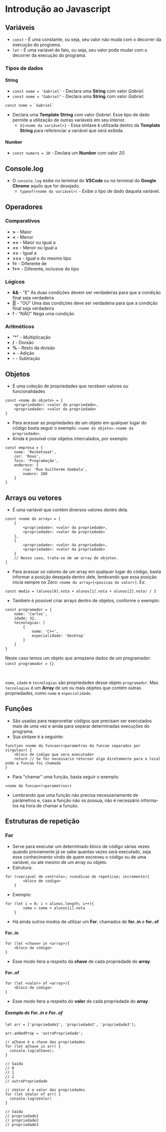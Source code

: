 # Introdução ao Javascript

## Variáveis

* `const` - É uma constante, ou seja, seu valor não muda com o decorrer da execução do programa.
* `let` - É uma variável de fato, ou seja, seu valor pode mudar com o decorrer da execução do programa.

### Tipos de dados

#### String

* `const nome = 'Gabriel'` - Declara uma **String** com valor *Gabriel*.
* `const nome = "Gabriel"` - Declara uma **String** com valor *Gabriel*.
```
const nome = `Gabriel` 
``` 
- Declara uma **Template String** com valor *Gabriel*. Esse tipo de dado permite a utilização de outras variáveis em seu interior.
    * `${<nome da variável>}` - Essa sintaxe é utilizada dentro da **Template String** para referenciar a variável que será exibida.

#### Number

* `const numero = 20` - Declara um **Number** com valor *20*.

## Console.log

* O `console.log` exibe no terminal do **VSCode** ou no terminal do **Google Chrome** aquilo que for desejado.
    * `typeof(<nome da variável>)` - Exibe o tipo de dado daquela variável.


## Operadores 

### Comparativos

* **>** - Maior
* **<**   - Menor
* **>=**  - Maior ou igual a
* **<=**  - Menor ou igual a
* **==**  - Igual a
* **===** - Igual e do mesmo tipo
* **!=**  - Diferente de
* **!==** - Diferente, inclusive do tipo

### Lógicos

* **&&** - "E" As duas condições devem ser verdadeiras para que a condição final seja verdadeira
* **||** - "OU" Uma das condições deve ser verdadeira para que a condição final seja verdadeira
* **!** - "NÃO" Nega uma condição

### Aritméticos

* "*" - Multiplicação
* **/** - Divisão
* **%** - Resto da divisão
* **+** - Adição
* **-** - Subtração

## Objetos

* É uma coleção de propriedades que recebem valores ou funcionalidades
```
const <nome do objeto> = {
    <propriedade>: <valor da propriedade>,
    <propriedade>: <valor da propriedade>
}
```
* Para acessar as propriedades de um objeto em qualquer lugar do código basta seguir o exemplo: `<nome do objeto>.<nome da propriedade>`.
* Ainda é possível criar objetos intercalados, por exemplo:
```
const empresa = {
    nome: 'Rocketseat',
    cor: 'Roxo',
    foco: 'Programação',
    endereco: {
        rua: 'Rua Guilherme Gembala',
        numero: 260
    }
}
```

## Arrays ou vetores

* É uma variável que contém diversos valores dentro dela.

```
const <nome do array> = [
    {
        <propriedade>: <valor da propriedade>,
        <propriedade>: <valor da propriedade>
    },
    {
        <propriedade>: <valor da propriedade>,
        <propriedade>: <valor da propriedade>
    }
    // Nesse caso, trata-se de um array de objetos.
]
```

* Para acessar os valores de um array em qualquer lugar do código, basta informar a posição desejada dentro dele, lembrando que essa posição inicia sempre no Zero: `<nome do array>[<posicao do valor>]`. Ex:
```
const media = (alunos[0].nota + alunos[1].nota + alunos[2].nota) / 3
```

* Também é possível criar arrays dentro de objetos, conforme o exemplo:
```
const programador = {
    nome: 'Carlos',
    idade: 32,
    tecnologias: [
        {
            nome: 'C++',
            especialidade: 'Desktop'
        }
    ]
}
```
Neste caso temos um objeto que armazena dados de um programador: `const programador = {}`. 


&nbsp;

`nome`, `idade` e `tecnologias` são propriedades desse objeto `programador`. Mas `tecnologias` é um **Array** de um ou mais objetos que contém outras propriedades, como `nome` e `especialidade`.

## Funções

* São usadas para reaproveitar códigos que precisam ser executados mais de uma vez e ainda para separar determinadas execuções do programa.
* Sua sintaxe é a seguinte:
```
function <nome da funcao>(<parametros da funcao separados por virgulas>) {
    <bloco de codigo que sera executado>
    return // Se for necessario retornar algo diretamente para o local onde a funcao foi chamada
}
```

* Para "chamar" uma função, basta seguir o exemplo:
```
<nome da funcao>(<parametros>)
```
* Lembrando que uma função não precisa necessariamente de parâmetros e, caso a função não os possua, não é necessário informa-los na hora de chamar a função.

## Estruturas de repetição

### For

* Serve para executar um determinado bloco de código várias vezes quando previamente já se sabe quantas vezes será executado, seja esse conhecimento vindo de quem escreveu o código ou de uma variável, ou até mesmo de um array ou objeto.
* Estrutura:
```
for (<variavel de controle>; <condicao de repeticao; incremento){
        <bloco de codigo>
    }
```
* Exemplo:
```
for (let i = 0; i < alunos.length; i++){
        soma = soma + alunos[i].nota
    }
```
* Há ainda outros modos de utilizar um **For**, chamados de **for..in** e **for..of**

#### For..in

```
for (let <chave> in <array>){
    <bloco de código>
}
```
* Esse modo itera a respeito da **chave** de cada propriedade do **array**.

#### For..of

```
for (let <valor> of <array>){
    <bloco de código>
}
```
* Esse modo itera a respeito do **valor** de cada propriedade do **array**.


##### Exemplo de For..in e For..of
```
let arr = ['propriedade1', 'propriedade2', 'propriedade3'];

arr.addedProp = 'outraPropriedade';

// aChave é a chave das propriedades
for (let aChave in arr) {
  console.log(aChave);
}

// Saída
// 0
// 1
// 2
// outraPropriedade

// oValor é o valor das propriedades
for (let oValor of arr) {
  console.log(oValor)
}

// Saída
// propriedade1
// propriedade2
// propriedade3
```
